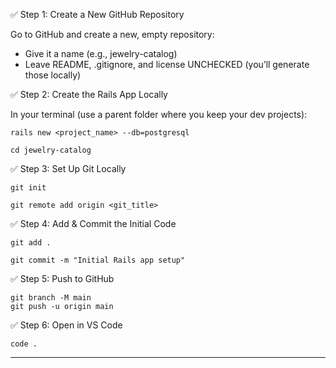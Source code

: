 ✅ Step 1: Create a New GitHub Repository

Go to GitHub and create a new, empty repository:
  - Give it a name (e.g., jewelry-catalog)
  - Leave README, .gitignore, and license UNCHECKED (you’ll generate those locally)


✅ Step 2: Create the Rails App Locally

In your terminal (use a parent folder where you keep your dev projects):

    rails new <project_name> --db=postgresql

    cd jewelry-catalog


✅ Step 3: Set Up Git Locally

    git init

    git remote add origin <git_title>


✅ Step 4: Add & Commit the Initial Code

    git add .

    git commit -m "Initial Rails app setup"

✅ Step 5: Push to GitHub

    git branch -M main
    git push -u origin main

✅ Step 6: Open in VS Code

    code .



________
